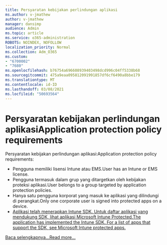 ```yaml
---
title: Persyaratan kebijakan perlindungan aplikasi
ms.author: v-jmathew
author: v-jmathew
manager: dansimp
audience: Admin
ms.topic: article
ms.service: o365-administration
ROBOTS: NOINDEX, NOFOLLOW
localization_priority: Normal
ms.collection: Adm_O365
ms.custom:
- "6700002"
- "7680"
ms.openlocfilehash: b76754a696608939403498dcd996c04ff5338b68
ms.sourcegitcommit: 475a9eaa095812091991857df6cf6490a8bbe179
ms.translationtype: MT
ms.contentlocale: id-ID
ms.lasthandoff: 03/08/2021
ms.locfileid: "50693564"
---
```

# <a name="application-protection-policy-requirements"></a><span data-ttu-id="c6571-102">Persyaratan kebijakan perlindungan aplikasi</span><span class="sxs-lookup"><span data-stu-id="c6571-102">Application protection policy requirements</span></span>

<span data-ttu-id="c6571-103">Persyaratan kebijakan perlindungan aplikasi:</span><span class="sxs-lookup"><span data-stu-id="c6571-103">Application protection policy requirements:</span></span>

- <span data-ttu-id="c6571-104">Pengguna memiliki lisensi Intune atau EMS.</span><span class="sxs-lookup"><span data-stu-id="c6571-104">User has an Intune or EMS license.</span></span>
- <span data-ttu-id="c6571-105">Pengguna termasuk dalam grup yang ditargetkan oleh kebijakan proteksi aplikasi.</span><span class="sxs-lookup"><span data-stu-id="c6571-105">User belongs to a group targeted by application protection policies.</span></span>
- <span data-ttu-id="c6571-106">Hanya satu pengguna korporat yang masuk ke aplikasi yang dilindungi di perangkat.</span><span class="sxs-lookup"><span data-stu-id="c6571-106">Only one corporate user is signed into protected apps on a device.</span></span>
- [<span data-ttu-id="c6571-107">Aplikasi telah menerapkan Intune SDK. Untuk daftar aplikasi yang mendukung SDK, lihat aplikasi Microsoft Intune Protected.</span><span class="sxs-lookup"><span data-stu-id="c6571-107">The application has implemented the Intune SDK. For a list of apps that support the SDK, see Microsoft Intune protected apps.</span></span>](https://docs.microsoft.com/mem/intune/apps/apps-supported-intune-apps)

[<span data-ttu-id="c6571-108">Baca selengkapnya...</span><span class="sxs-lookup"><span data-stu-id="c6571-108">Read more...</span></span>](https://docs.microsoft.com/mem/intune/apps/app-protection-policy)
